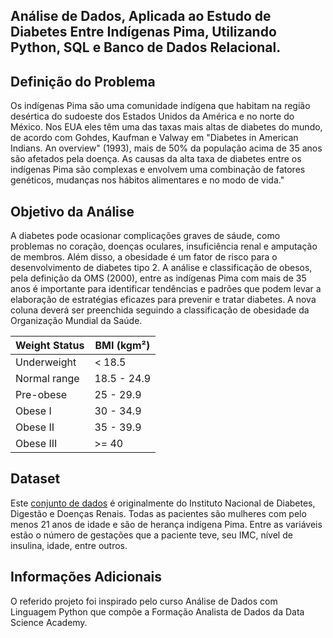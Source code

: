 ## Análise de Dados, Aplicada ao Estudo de Diabetes Entre Indígenas Pima, Utilizando Python, SQL e Banco de Dados Relacional.

## Definição do Problema
Os indígenas Pima são uma comunidade indígena que habitam na região desértica do sudoeste dos Estados Unidos da América e no norte do México. Nos EUA eles têm uma das taxas mais altas de diabetes do mundo, de acordo com Gohdes, Kaufman e Valway em "Diabetes in American Indians. An overview" (1993), mais de 50% da população acima de 35 anos são afetados pela doença. As causas da alta taxa de diabetes entre os indígenas Pima são complexas e envolvem uma combinação de fatores genéticos, mudanças nos hábitos alimentares e no modo de vida."

## Objetivo da Análise
A diabetes pode ocasionar complicações graves de sáude, como problemas no coração, doenças oculares, insuficiência renal e amputação de membros. Além disso, a obesidade é um fator de risco para o desenvolvimento de diabetes tipo 2. A análise e classificação de obesos, pela definição da OMS (2000), entre as indígenas Pima com mais de 35 anos é importante para identificar tendências e padrões que podem levar a elaboração de estratégias eficazes para prevenir e tratar diabetes. A nova coluna deverá ser preenchida seguindo a classificação de obesidade da Organização Mundial da Saúde.

| Weight Status     | BMI (kgm²)  |
| ----------------- |-------------|
| Underweight       | < 18.5      |
| Normal range      | 18.5 - 24.9 |
| Pre-obese         | 25 - 29.9   |
| Obese I           | 30 - 34.9   |
| Obese II          | 35 - 39.9   |
| Obese III         | >= 40       |

## Dataset
Este [conjunto de dados](https://www.kaggle.com/datasets/uciml/pima-indians-diabetes-database) é originalmente do Instituto Nacional de Diabetes, Digestão e Doenças Renais. Todas as pacientes são mulheres com pelo menos 21 anos de idade e são de herança indígena Pima. Entre as variáveis estão o número de gestações que a paciente teve, seu IMC, nível de insulina, idade, entre outros.

## Informações Adicionais
O referido projeto foi inspirado pelo curso Análise de Dados com Linguagem Python que compôe a Formação Analista de Dados da Data Science Academy.
